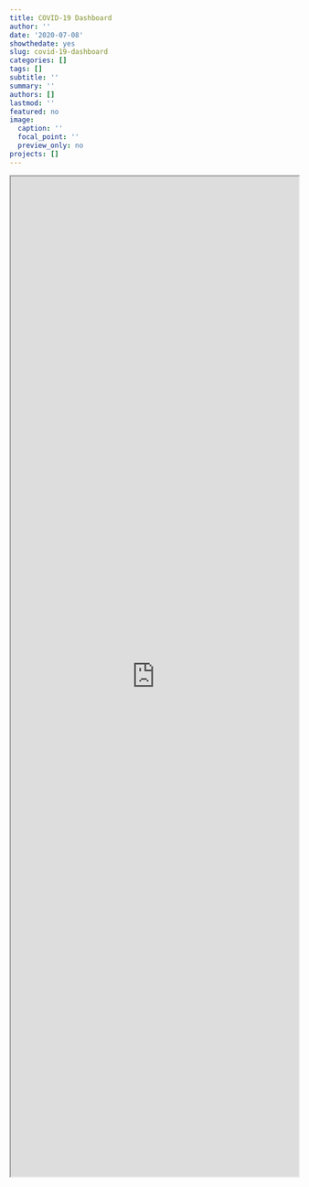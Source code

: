 ```yaml
---
title: COVID-19 Dashboard
author: ''
date: '2020-07-08'
showthedate: yes
slug: covid-19-dashboard
categories: []
tags: []
subtitle: ''
summary: ''
authors: []
lastmod: ''
featured: no
image:
  caption: ''
  focal_point: ''
  preview_only: no
projects: []
---
```




<iframe width='100%' height='1750px' src='https://dsbkennedy.github.io/cxb_covid19' >
</iframe>
